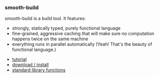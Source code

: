 ### smooth-build

smooth-build is a build tool. It features:
 - strongly, statically typed, purely functional language
 - fine-grained, aggressive caching that will make sure
no computation happens twice on the same machine
 - everything runs in parallel automatically (Yeah! That's the beauty of functional language.)

 * [tutorial](doc/tutorial.md)
 * [download / install](doc/install.md)
 * [standard library functions](doc/api.md)
